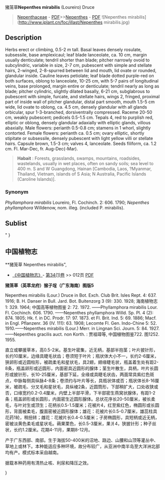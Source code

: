 猪笼草**Nepenthes mirabilis** (Loureiro) Druce

> [Nepenthaceae](http://www.iplant.cn/info/Nepenthaceae?t=foc) - [PDF](http://www.iplant.cn/foc/pdf/Nepenthaceae.pdf)>>[Nepenthes](http://www.iplant.cn/info/Nepenthes?t=foc) - [PDF](http://www.iplant.cn/foc/pdf/Nepenthes.pdf)
![Nepenthes mirabilis](http://www.iplant.cn/foc/illast/Nepenthes mirabilis.jpg)

## Description

Herbs erect or climbing, 0.5-2 m tall. Basal leaves densely rosulate, subsessile, base amplexicaul; leaf blade lanceolate, ca. 10 cm, margin usually denticulate; tendril shorter than blade; pitcher narrowly ovoid to subcylindric, variable in size, 2-7 cm, pubescent with simple and stellate hairs, 2-winged, 2-8-spurred between lid and mouth, lid ovate or rounded, glandular inside. Cauline leaves petiolate; leaf blade dotted purple-red on both surfaces, oblong to lanceolate, 10-25 cm, with 5-7 pairs of longitudinal veins, base prolonged, margin entire or denticulate; tendril nearly as long as blade; pitcher cylindric, slightly dilated basally, 6-21 cm, subglabrous to pubescent with simple, furcate, and stellate hairs, wings 2, fringed, proximal part of inside wall of pitcher glandular, distal part smooth, mouth 1.5-5 cm wide, lid ovate to oblong, ca. 4.5 cm, densely glandular with all glands orbicular, spur 1-3-branched, dorsiventrally compressed. Raceme 20-50 cm, weakly pubescent; pedicels 0.5-1.5 cm. Tepals 4, red to purplish red, elliptic or oblong, densely glandular adaxially with elliptic glands, villous abaxially. Male flowers: perianth 0.5-0.8 cm; stamens in 1 whorl, slightly contorted. Female flowers: perianth ca. 0.5 cm; ovary elliptic, shortly stipitate or subsessile, densely pubescent with light yellow villi or stellate hairs. Capsule brown, 1.5-3 cm; valves 4, lanceolate. Seeds filiform, ca. 1.2 cm. Fl. Mar-Dec, fr. Aug-Dec(-Mar).


> **Habait** : 
> Forests, grasslands, swamps, mountains, roadsides, wastelands, usually in wet places, often on sandy soils; sea level to 400 m. S and W Guangdong, Hainan [Cambodia, Laos, ?Myanmar, Thailand, Vietnam, islands of S Asia; N Australia, Pacific Islands (Caroline Islands)].

### Synonym
*Phyllamphora mirabilis* Loureiro, Fl. Cochinch. 2: 606. 1790; *Nepenthes phyllamphora* Willdenow, nom. illeg. (included P. mirabilis).


## Sublist
"
}
## 中国植物志

**猪笼草 Nepenthes mirabilis",

* [《中国植物志》](http://www.iplant.cn/frps)- [第34(1)卷](http://www.iplant.cn/frps/vol/34(1)) >> 012页 [PDF](http://www.iplant.cn/frps/pdf/34(1)/012.PDF)


**猪笼草（英萃龙府）猴子埕（广东海南）图版5**

Nepenthes mirabilis (Lour.) Druce in Bot. Exch. Club Brit. Isles Rept. 4: 637. 1916; B. H. Danser in Bull. Jard. Bot. Buitenzorg 3 (9): 330. 1928; 海南植物志 1: 329. 1964; 中国高等植物图鉴 2: 72. 1972. ——Phyllamphora mirabilis Lour. Fl. Cochinch. 606. 1790. ——Nepenthes phyllamphora Willd. Sp. Pl. 4 (2): 874. 1805; Hk. f. in DC. Prodr. 17: 97. 1873. et Fl. Brit. Ind. 5: 69. 1886; Macf. in Engl. Pflanzenr. 36 (IV. 111): 63. 1908; Lecomte Fl. Gen. Indo-Chine 5: 52. 1910.——Nepenthes mirabilis (Lour.) Merr. in Lingnan Sci. Journ. 5: 84. 1927.——Nepenthes gracilis auct. non Korth. : 贾祖璋等, 中国植物图鉴722. 图1252. 1955.

直立或攀援草本，高0.5-2米。基生叶密集，近无柄，基部半抱茎；叶片披针形，长约10厘米，边缘具睫毛状齿；卷须短于叶片；瓶状体大小不一，长约2-6厘米，狭卵形或近圆柱形，被疏柔毛和星状毛，具2翅，翅缘睫毛状，瓶盖着生处有距2-8条，瓶盖卵形或近圆形，内面密具近圆形的腺体；茎生叶散生，具柄，叶片长圆形或披针形，长10-25厘米，基部下延，全缘或具睫毛状齿，两面常具紫红色斑点，中脉每侧具纵脉4-8条；卷须约与叶片等长，具瓶状体或否；瓶状体长8-16厘米，被疏毛、分叉毛和星状毛，具纵棱2条，近圆筒形，下部稍扩大，口处收狭或否，口缘宽约0.2-0.4厘米，内壁上半部平滑，下半部密生燕窝状腺体，有距1-2条；瓶盖卵形或长圆形，内面密生近圆形腺体。总状花序长20-50厘米，被长柔毛，与叶对生或顶生；花柄长0.5-1.5厘米；花被片4，红至紫红色，椭圆形或长圆形，背面被柔毛，腹面密被近圆形腺体；雄花：花被片长0.5-0.7厘米，雄蕊柱具花药1轮，稍扭转；雌花：花被片长0.4-0.5厘米；子房椭圆形，具短柄或近无柄，密被淡黄色柔毛或星状毛。蒴果栗色，长0.5-3厘米，果爿4，狭披针形；种子丝状，长约1.2厘米。花期4-11月，果期8-12月。

产于广东西部、南部。生于海拔50-400米的沼地、路边、山腰和山顶等灌丛中、草地上或林下。本种能适应多种环境，故分布较广，从亚洲中南半岛至大洋洲北部均有产。模式标本采自越南。

据载本种药用有清热止咳、利尿和降压之效。

}